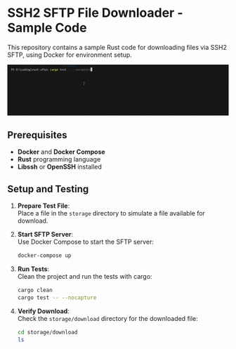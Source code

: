 # SSH2 SFTP File Downloader - Sample Code

This repository contains a sample Rust code for downloading files via SSH2 SFTP, using Docker for environment setup.

![Demo](storage/sample.gif)

## Prerequisites

- **Docker** and **Docker Compose**
- **Rust** programming language
- **Libssh** or **OpenSSH** installed

## Setup and Testing

1. **Prepare Test File**:  
   Place a file in the `storage` directory to simulate a file available for download.

2. **Start SFTP Server**:  
   Use Docker Compose to start the SFTP server:
   ```sh
   docker-compose up
   ```

3. **Run Tests**:  
   Clean the project and run the tests with cargo:
   ```sh
   cargo clean
   cargo test -- --nocapture
   ```

4. **Verify Download**:  
   Check the `storage/download` directory for the downloaded file:
   ```sh
   cd storage/download
   ls
   ```